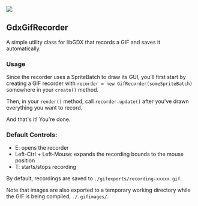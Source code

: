 [![](https://jitpack.io/v/Anuken/GdxGifRecorder.svg)](https://jitpack.io/#Anuken/GdxGifRecorder)

## GdxGifRecorder
A simple utility class for libGDX that records a GIF and saves it automatically.

### Usage

Since the recorder uses a SpriteBatch to draw its GUI, you'll first start by creating a GIF recorder with
`recorder = new GifRecorder(someSpriteBatch)`
somewhere in your `create()` method.

Then, in your `render()` method, call `recorder.update()` after you've drawn everything you want to record.

And that's it! You're done.

### Default Controls:
- E: opens the recorder
- Left-Ctrl + Left-Mouse: expands the recording bounds to the mouse position
- T: starts/stops recording


By default, recordings are saved to `./gifexports/recording-xxxxx.gif`.

Note that images are also exported to a temporary working directory while the GIF is being compiled, `./.gifimages/`.
